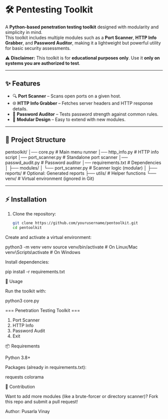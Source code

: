 # 🛠️ Pentesting Toolkit

A **Python-based penetration testing toolkit** designed with modularity and simplicity in mind.  
This toolkit includes multiple modules such as a **Port Scanner**, **HTTP Info Grabber**, and **Password Auditor**, making it a lightweight but powerful utility for basic security assessments.  

⚠️ **Disclaimer:** This toolkit is for **educational purposes only**. Use it **only on systems you are authorized to test**.

---

## ✨ Features
- 🔍 **Port Scanner** – Scans open ports on a given host.  
- 🌐 **HTTP Info Grabber** – Fetches server headers and HTTP response details.  
- 🔑 **Password Auditor** – Tests password strength against common rules.  
- 🧩 **Modular Design** – Easy to extend with new modules.  

---

## 📂 Project Structure
pentoolkit/
│── core.py # Main menu runner
│── http_info.py # HTTP info script
│── port_scanner.py # Standalone port scanner
│── passwd_audit.py # Password auditor
│── requirements.txt # Dependencies
│
├── modules/
│ └── port_scanner.py # Scanner logic (modular)
│
├── reports/ # Optional: Generated reports
├── utils/ # Helper functions
└── venv/ # Virtual environment (ignored in Git)


---

## ⚡ Installation

1. Clone the repository:
   ```bash
   git clone https://github.com/yourusername/pentoolkit.git
   cd pentoolkit


Create and activate a virtual environment:

python3 -m venv venv
source venv/bin/activate    # On Linux/Mac
venv\Scripts\activate       # On Windows


Install dependencies:

pip install -r requirements.txt

🚀 Usage

Run the toolkit with:

python3 core.py


=== Penetration Testing Toolkit ===
1. Port Scanner
2. HTTP Info
3. Password Audit
4. Exit



📦 Requirements

Python 3.8+

Packages (already in requirements.txt):

requests
colorama



🤝 Contribution

Want to add more modules (like a brute-forcer or directory scanner)? Fork this repo and submit a pull request!

Author:
Pusarla Vinay
